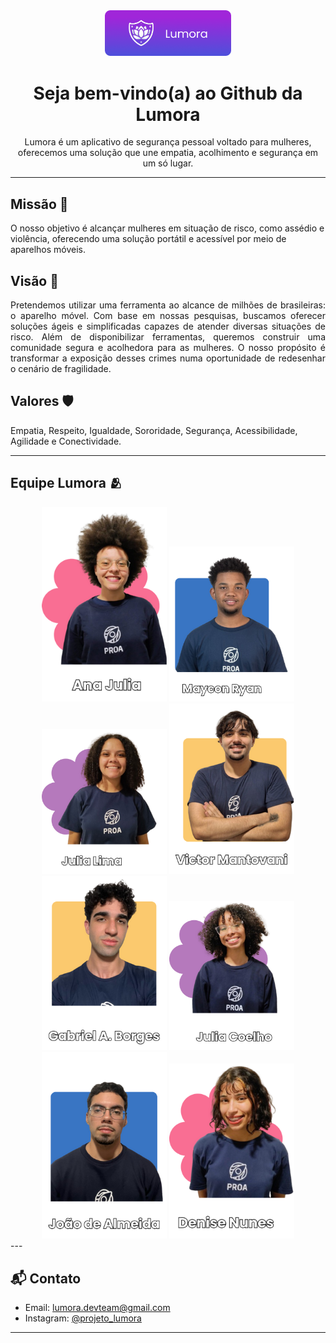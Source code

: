 <div align="center">
  <img src="https://github.com/Projeto-Lumora/.github/blob/main/profile/lumoraBanner.png" alt='Lumora' width="40%">
</div>
<h1 align="center">Seja bem-vindo(a) ao Github da Lumora </h1>
<p align="center">Lumora é um aplicativo de segurança pessoal voltado para mulheres, oferecemos uma solução que une empatia, acolhimento e segurança em um só lugar.</p>

---

## Missão 🎯
<p align="justfy">O nosso objetivo é alcançar mulheres em situação de risco, como assédio e violência, oferecendo uma solução portátil e acessível por meio de aparelhos móveis. </p>

## Visão 👀
<p align="justify">Pretendemos utilizar uma ferramenta ao alcance de milhões de brasileiras: o aparelho móvel. Com base em nossas pesquisas, buscamos oferecer soluções ágeis e simplificadas capazes de atender diversas situações de risco. Além de disponibilizar ferramentas, queremos construir uma comunidade segura e acolhedora para as mulheres. O nosso propósito é transformar a exposição desses crimes numa oportunidade de redesenhar o cenário de fragilidade.</p>

## Valores 🛡️
<p align="justfy">	Empatia, Respeito, Igualdade, Sororidade, 	Segurança, Acessibilidade, Agilidade e Conectividade.</p>

---

## Equipe Lumora 🫂
<div align='center'>
  <a href="https://www.linkedin.com/in/ana-julia-lima-680677337/" target="_blank"><img src="https://github.com/Projeto-Lumora/.github/blob/main/profile/naju lima.png" alt='Ana Julia' width="200px"></a>
  <a href="https://www.linkedin.com/in/maycon-ryan-alves-dos-santos-67b19a314/" target="_blank"><img src="https://github.com/Projeto-Lumora/.github/blob/main/profile/maycon.png" alt='Maycon Ryan' width="200px"></a>
  <a href="https://www.linkedin.com/in/julia-barbosa-0a3213298/" target="_blank"><img src="https://github.com/Projeto-Lumora/.github/blob/main/profile/julia lima.png" alt='Julia Lima' width="200px"></a>
  <a href="https://www.linkedin.com/in/victor-gonçalves-mantovani-a1b25820a/" target="_blank"><img src="https://github.com/Projeto-Lumora/.github/blob/main/profile/victor mantovani.png" alt='Victor Mantovani' width="200px"></a>
  <a href="https://www.linkedin.com/in/gabriel-alves-borges-93163b231/" target="_blank"><img src="https://github.com/Projeto-Lumora/.github/blob/main/profile/gabriel alves.png" alt='Gabriel Alves Borges' width="200px"></a>
  <a href="https://www.linkedin.com/in/júlia-coelho-4a5b15283/" target="_blank"><img src="https://github.com/Projeto-Lumora/.github/blob/main/profile/julia coelho.png" alt='Julia Coelho' width="200px"></a>
  <a href="https://www.linkedin.com/in/joão-de-almeida-and/" target="_blank"><img src="https://github.com/Projeto-Lumora/.github/blob/main/profile/joao.png" alt='João de Almeida' width="200px"></a>
  <a href="https://www.linkedin.com/in/denise-nunes-64bb6023b/" target="_blank"><img src="https://github.com/Projeto-Lumora/.github/blob/main/profile/denise.png" alt='Denise Nunes' width="200px"></a>
</div>
---

## 📬 Contato

- Email: lumora.devteam@gmail.com  
- Instagram: [@projeto_lumora](https://www.instagram.com/projeto_lumora/)

---
